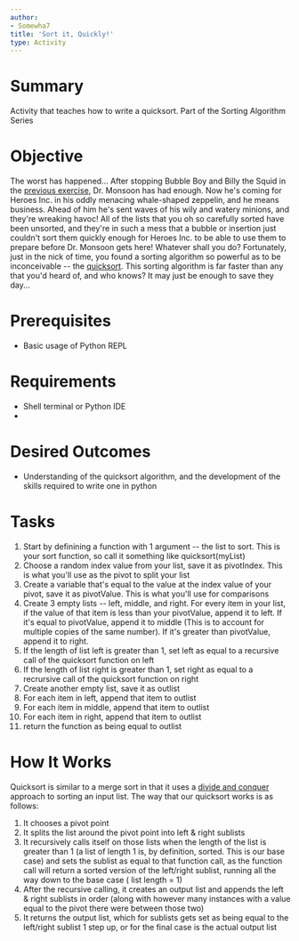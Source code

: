```yaml
---
author:
- Somewha7
title: 'Sort it, Quickly!'
type: Activity
---
```


Summary
=======

Activity that teaches how to write a quicksort. Part of the Sorting Algorithm Series

Objective
=========
The worst has happened... After stopping Bubble Boy and Billy the Squid in the [previous exercise](https://github.com/junior-devleague/clutter-and-confusion/blob/master/readme.md), Dr. Monsoon has had enough. Now he's coming for Heroes Inc. in his oddly menacing whale-shaped zeppelin, and he means business. Ahead of him he's sent waves of his wily and watery minions, and they're wreaking havoc! All of the lists that you oh so carefully sorted have been unsorted, and they're in such a mess that a bubble or insertion just couldn't sort them quickly enough for Heroes Inc. to be able to use them to prepare before Dr. Monsoon gets here! Whatever shall you do? Fortunately, just in the nick of time, you found a sorting algorithm so powerful as to be inconceivable -- the [quicksort](https://en.wikipedia.org/wiki/Quicksort). This sorting algorithm is far faster than any that you'd heard of, and who knows? It may just be enough to save they day...

Prerequisites
=============

-   Basic usage of Python REPL


Requirements
============

-   Shell terminal or Python IDE
-   

Desired Outcomes
================

-   Understanding of the quicksort algorithm, and the development of the skills required to write one in python

Tasks
=====

1.   Start by definining a function with 1 argument -- the list to sort. This is your sort function, so call it something like quicksort(myList)
2.   Choose a random index value from your list, save it as pivotIndex. This is what you'll use as the pivot to split your list
3.   Create a variable that's equal to the value at the index value of your pivot, save it as pivotValue. This is what you'll use for comparisons
4.   Create 3 empty lists -- left, middle, and right. For every item in your list, if the value of that item is less than your pivotValue, append it to left. If it's equal to pivotValue, append it to middle (This is to account for multiple copies of the same number). If it's greater than pivotValue, append it to right.
5.   If the length of list left is greater than 1, set left as equal to a recursive call of the quicksort function on left
6.   If the length of list right is greater than 1, set right as equal to a recrursive call of the quicksort function on right
7.   Create another empty list, save it as outlist
8.   For each item in left, append that item to outlist
9.   For each item in middle, append that item to outlist
10.   For each item in right, append that item to outlist
11.   return the function as being equal to outlist

How It Works
============

Quicksort is similar to a merge sort in that it uses a [divide and conquer](https://en.wikipedia.org/wiki/Divide_and_conquer_algorithm) approach to sorting an input list. The way that our quicksort works is as follows:
1.   It chooses a pivot point
2.   It splits the list around the pivot point into left & right sublists
3.   It recursively calls itself on those lists when the length of the list is greater than 1 (a list of length 1 is, by definition, sorted. This is our base case) and sets the sublist as equal to that function call, as the function call will return a sorted version of the left/right sublist, running all the way down to the base case ( list length = 1)
4.   After the recursive calling, it creates an output list and appends the left & right sublists in order (along with however many instances with a value equal to the pivot there were between those two)
5.   It returns the output list, which for sublists gets set as being equal to the left/right sublist 1 step up, or for the final case is the actual output list

